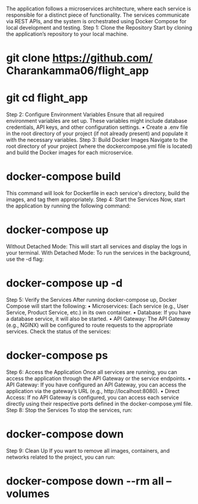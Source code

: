 The application follows a microservices architecture, where each
service is responsible for a distinct piece of functionality. The services
communicate via REST APIs, and the system is orchestrated using
Docker Compose for local development and testing. 
Step 1: Clone the Repository
Start by cloning the application’s repository to your local machine.
# git clone https://github.com/ Charankamma06/flight_app
# git cd flight_app

Step 2: Configure Environment Variables
Ensure that all required environment variables are set up. These
variables might include database credentials, API keys, and other
configuration settings.
• Create a .env file in the root directory of your project (if not
already present) and populate it with the necessary variables.
Step 3: Build Docker Images
Navigate to the root directory of your project (where the
dockercompose.yml file is located) and build the Docker images
for each microservice.
# docker-compose build
This command will look for Dockerfile in each service's directory,
build the images, and tag them appropriately.
Step 4: Start the Services
Now, start the application by running the following command:
# docker-compose up
Without Detached Mode: This will start all services and display the
logs in your terminal.
With Detached Mode: To run the services in the background, use the
-d flag:
# docker-compose up -d
Step 5: Verify the Services
After running docker-compose up, Docker Compose will start the
following:
• Microservices: Each service (e.g., User Service, Product
Service, etc.) in its own container.
• Database: If you have a database service, it will also be started.
• API Gateway: The API Gateway (e.g., NGINX) will be
configured to route requests to the appropriate services.
Check the status of the services:
# docker-compose ps
Step 6: Access the Application
Once all services are running, you can access the application through
the API Gateway or the service endpoints.
• API Gateway: If you have configured an API Gateway, you can
access the application via the gateway’s URL (e.g.,
http://localhost:8080).
• Direct Access: If no API Gateway is configured, you can access
each service directly using their respective ports defined in the
docker-compose.yml file.
Step 8: Stop the Services
To stop the services, run:
# docker-compose down
Step 9: Clean Up
If you want to remove all images, containers, and networks related to
the project, you can run:
# docker-compose down --rm all –volumes 

